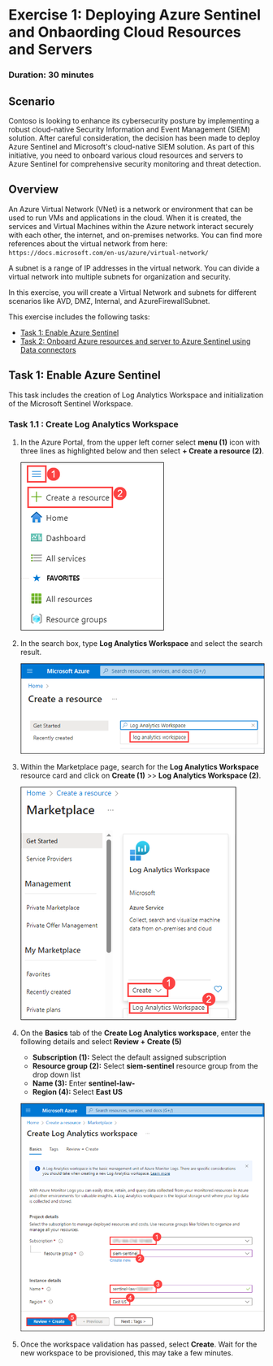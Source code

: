 # Exercise 1: Deploying Azure Sentinel and Onbaording Cloud Resources and Servers

### Duration: 30 minutes

## Scenario 

Contoso is looking to enhance its cybersecurity posture by implementing a robust cloud-native Security Information and Event Management (SIEM) solution. After careful consideration, the decision has been made to deploy Azure Sentinel and Microsoft's cloud-native SIEM solution. As part of this initiative, you need to onboard various cloud resources and servers to Azure Sentinel for comprehensive security monitoring and threat detection.

## Overview

An Azure Virtual Network (VNet) is a network or environment that can be used to run VMs and applications in the cloud. When it is created, the services and Virtual Machines within the Azure network interact securely with each other, the internet, and on-premises networks. You can find more references about the virtual network from here: ```https://docs.microsoft.com/en-us/azure/virtual-network/```

A subnet is a range of IP addresses in the virtual network. You can divide a virtual network into multiple subnets for organization and security.

In this exercise, you will create a Virtual Network and subnets for different scenarios like AVD, DMZ, Internal, and AzureFirewallSubnet.

This exercise includes the following tasks:

* [Task 1: Enable Azure Sentinel](#task-1-provision-virtual-network)
* [Task 2: Onboard Azure resources and server to Azure Sentinel using Data connectors](#task-2-provision-subnets)

## Task 1: Enable Azure Sentinel

This task includes the creation of Log Analytics Workspace and initialization of the Microsoft Sentinel Workspace.

### Task 1.1 : Create Log Analytics Workspace

1.  In the Azure Portal, from the upper left corner select **menu (1)** icon with three lines as highlighted below and then select **+ Create a resource (2)**.

      ![Create resource](../media/createrenew.png)

2. In the search box, type **Log Analytics Workspace** and select the search result.
   
      ![Search resource](../media/law.png)
   
3. Within the Marketplace page, search for the **Log Analytics Workspace** resource card and click on **Create (1)** >> **Log Analytics Workspace (2)**.

      ![create law](../media/marketplace_law.png)

4. On the **Basics** tab of the **Create Log Analytics workspace**, enter the following details and select **Review + Create (5)**
   
      -  **Subscription (1):** Select the default assigned subscription
      -  **Resource group (2):** Select **siem-sentinel** resource group from the drop down list
      -  **Name (3):**  Enter **sentinel-law-<inject key="Deployment-id" enableCopy="false"></inject>**
      -  **Region (4):** Select **East US**

      ![create law](../media/create_law.png)

5. Once the workspace validation has passed, select **Create**. Wait for the new workspace to be provisioned, this may take a few minutes.
